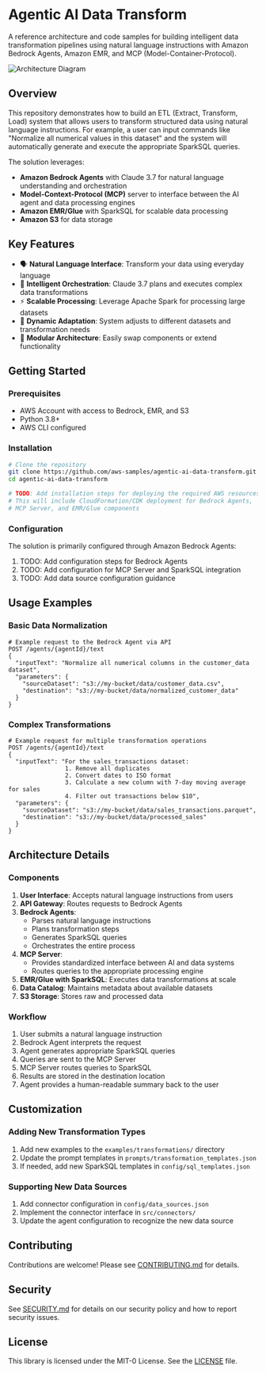 # Agentic AI Data Transform

A reference architecture and code samples for building intelligent data transformation pipelines using natural language instructions with Amazon Bedrock Agents, Amazon EMR, and MCP (Model-Container-Protocol).

![Architecture Diagram](docs/images/architecture-diagram.png)

## Overview

This repository demonstrates how to build an ETL (Extract, Transform, Load) system that allows users to transform structured data using natural language instructions. For example, a user can input commands like "Normalize all numerical values in this dataset" and the system will automatically generate and execute the appropriate SparkSQL queries.

The solution leverages:
- **Amazon Bedrock Agents** with Claude 3.7 for natural language understanding and orchestration
- **Model-Context-Protocol (MCP)** server to interface between the AI agent and data processing engines
- **Amazon EMR/Glue** with SparkSQL for scalable data processing
- **Amazon S3** for data storage

## Key Features

- 🗣️ **Natural Language Interface**: Transform your data using everyday language
- 🧠 **Intelligent Orchestration**: Claude 3.7 plans and executes complex data transformations
- ⚡ **Scalable Processing**: Leverage Apache Spark for processing large datasets
- 🔄 **Dynamic Adaptation**: System adjusts to different datasets and transformation needs
- 🔌 **Modular Architecture**: Easily swap components or extend functionality

## Getting Started

### Prerequisites

- AWS Account with access to Bedrock, EMR, and S3
- Python 3.8+
- AWS CLI configured

### Installation

```bash
# Clone the repository
git clone https://github.com/aws-samples/agentic-ai-data-transform.git
cd agentic-ai-data-transform

# TODO: Add installation steps for deploying the required AWS resources
# This will include CloudFormation/CDK deployment for Bedrock Agents,
# MCP Server, and EMR/Glue components
```

### Configuration

The solution is primarily configured through Amazon Bedrock Agents:

1. TODO: Add configuration steps for Bedrock Agents
2. TODO: Add configuration for MCP Server and SparkSQL integration
3. TODO: Add data source configuration guidance

## Usage Examples

### Basic Data Normalization

```
# Example request to the Bedrock Agent via API
POST /agents/{agentId}/text
{
  "inputText": "Normalize all numerical columns in the customer_data dataset",
  "parameters": {
    "sourceDataset": "s3://my-bucket/data/customer_data.csv",
    "destination": "s3://my-bucket/data/normalized_customer_data"
  }
}
```

### Complex Transformations

```
# Example request for multiple transformation operations
POST /agents/{agentId}/text
{
  "inputText": "For the sales_transactions dataset: 
                1. Remove all duplicates
                2. Convert dates to ISO format
                3. Calculate a new column with 7-day moving average for sales
                4. Filter out transactions below $10",
  "parameters": {
    "sourceDataset": "s3://my-bucket/data/sales_transactions.parquet",
    "destination": "s3://my-bucket/data/processed_sales"
  }
}
```

## Architecture Details

### Components

1. **User Interface**: Accepts natural language instructions from users
2. **API Gateway**: Routes requests to Bedrock Agents
3. **Bedrock Agents**: 
   - Parses natural language instructions
   - Plans transformation steps
   - Generates SparkSQL queries
   - Orchestrates the entire process
4. **MCP Server**: 
   - Provides standardized interface between AI and data systems
   - Routes queries to the appropriate processing engine
5. **EMR/Glue with SparkSQL**: Executes data transformations at scale
6. **Data Catalog**: Maintains metadata about available datasets
7. **S3 Storage**: Stores raw and processed data

### Workflow

1. User submits a natural language instruction
2. Bedrock Agent interprets the request
3. Agent generates appropriate SparkSQL queries
4. Queries are sent to the MCP Server
5. MCP Server routes queries to SparkSQL
6. Results are stored in the destination location
7. Agent provides a human-readable summary back to the user

## Customization

### Adding New Transformation Types

1. Add new examples to the `examples/transformations/` directory
2. Update the prompt templates in `prompts/transformation_templates.json`
3. If needed, add new SparkSQL templates in `config/sql_templates.json`

### Supporting New Data Sources

1. Add connector configuration in `config/data_sources.json`
2. Implement the connector interface in `src/connectors/`
3. Update the agent configuration to recognize the new data source

## Contributing

Contributions are welcome! Please see [CONTRIBUTING.md](CONTRIBUTING.md) for details.

## Security

See [SECURITY.md](SECURITY.md) for details on our security policy and how to report security issues.

## License

This library is licensed under the MIT-0 License. See the [LICENSE](LICENSE) file.

